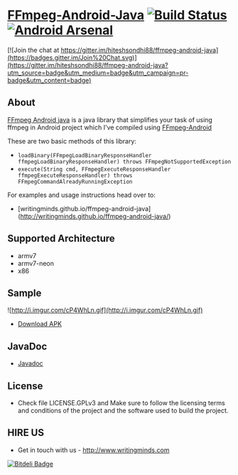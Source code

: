 [FFmpeg-Android-Java](http://writingminds.github.io/ffmpeg-android-java/) [![Build Status](https://travis-ci.org/hiteshsondhi88/ffmpeg-android-java.svg?branch=master)](https://travis-ci.org/hiteshsondhi88/ffmpeg-android-java) [![Android Arsenal](https://img.shields.io/badge/Android%20Arsenal-FFmpeg--Android--Java-brightgreen.svg?style=flat)](https://android-arsenal.com/details/1/931) 
==============

[![Join the chat at https://gitter.im/hiteshsondhi88/ffmpeg-android-java](https://badges.gitter.im/Join%20Chat.svg)](https://gitter.im/hiteshsondhi88/ffmpeg-android-java?utm_source=badge&utm_medium=badge&utm_campaign=pr-badge&utm_content=badge)

## About 
[FFmpeg Android java](http://writingminds.github.io/ffmpeg-android-java/) is a java library that simplifies your task of using ffmpeg in Android project which I've compiled using [FFmpeg-Android](http://writingminds.github.io/ffmpeg-android/)

These are two basic methods of this library:

* `loadBinary(FFmpegLoadBinaryResponseHandler ffmpegLoadBinaryResponseHandler) throws FFmpegNotSupportedException`
* `execute(String cmd, FFmpegExecuteResponseHandler ffmpegExecuteResponseHandler) throws FFmpegCommandAlreadyRunningException`

For examples and usage instructions head over to:
* [writingminds.github.io/ffmpeg-android-java] (http://writingminds.github.io/ffmpeg-android-java/) 

## Supported Architecture
* armv7
* armv7-neon
* x86

## Sample
![http://i.imgur.com/cP4WhLn.gif](http://i.imgur.com/cP4WhLn.gif)
* [Download APK](https://github.com/writingminds/ffmpeg-android-java/releases/download/v0.3/app-debug.apk)

## JavaDoc
* [Javadoc](http://writingminds.github.io/ffmpeg-android-java/docs/)

## License
* Check file LICENSE.GPLv3 and Make sure to follow the licensing terms and conditions of the project and the software used to build the project.

## HIRE US
* Get in touch with us - http://www.writingminds.com


[![Bitdeli Badge](https://d2weczhvl823v0.cloudfront.net/hiteshsondhi88/ffmpeg-android-java/trend.png)](https://bitdeli.com/free "Bitdeli Badge")

